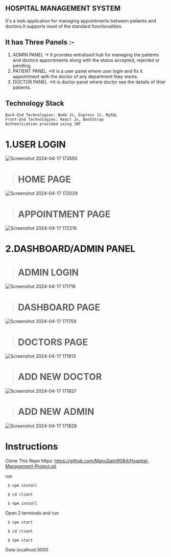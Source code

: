 ##                                                                            HOSPITAL MANAGEMENT SYSTEM
It's a web application for managing appointments between patients and doctors.It supports most of the standard functionalities.

## It has Three Panels :-

1. ADMIN PANEL -> It provides entralised hub for managing the patients and doctors appointments along with the status accepted, rejected or pending.
2. PATIENT PANEL ->It is a user panel where user login and fix it appointment with the doctor of any department they wants.
3. DOCTOR PANEL ->It is doctor panel where doctor see the details of thier patients.

## Technology Stack
    Back-End Technologies: Node Js, Express Js, MySQL
    Front-End Technologies: React Js, BootStrap
    Authentication provided using JWT

#   1.USER LOGIN
   
![Screenshot 2024-04-17 173550](https://github.com/ManuSaini9084/Hospital-Management-Project/assets/139550825/0a5c41a1-e1c6-45dd-8ff8-a12f06081fc8)

>#  HOME PAGE
  
  ![Screenshot 2024-04-17 172029](https://github.com/ManuSaini9084/Hospital-Management-Project/assets/139550825/abc3e0b5-6201-42eb-b7d7-915e4b582db1)

>#  APPOINTMENT PAGE
  
  ![Screenshot 2024-04-17 172216](https://github.com/ManuSaini9084/Hospital-Management-Project/assets/139550825/7d9f36b9-0764-4d0f-879e-5edb79533b74)

 # 2.DASHBOARD/ADMIN PANEL
  
>#  ADMIN LOGIN
  
  ![Screenshot 2024-04-17 171716](https://github.com/ManuSaini9084/Hospital-Management-Project/assets/139550825/fd545566-df82-4a3b-8350-4c57848781e5)
  
># DASHBOARD PAGE
  
  ![Screenshot 2024-04-17 171759](https://github.com/ManuSaini9084/Hospital-Management-Project/assets/139550825/4fb49fda-ba78-4a3b-a0f1-85ce73ae4294)

># DOCTORS PAGE
  
 ![Screenshot 2024-04-17 171813](https://github.com/ManuSaini9084/Hospital-Management-Project/assets/139550825/c8ff1c1c-9251-41ef-8746-f529a96df529)

># ADD NEW DOCTOR

 ![Screenshot 2024-04-17 171927](https://github.com/ManuSaini9084/Hospital-Management-Project/assets/139550825/65300a4f-10e6-4cd3-b0a8-9af0d7890b3b)

># ADD NEW ADMIN
  
  ![Screenshot 2024-04-17 171829](https://github.com/ManuSaini9084/Hospital-Management-Project/assets/139550825/6b12777f-68f1-4d1d-8499-4f48b468a8bf)

 # Instructions

  Clone This Repo https: https://github.com/ManuSaini9084/Hospital-Management-Project.git
  
  run
  
     $ npm install
  
     $ cd client
   
     $ npm install

  Open 2 terminals and run
  
     $ npm start
  
     $ cd client
   
     $ npm start

  Goto localhost:3000
